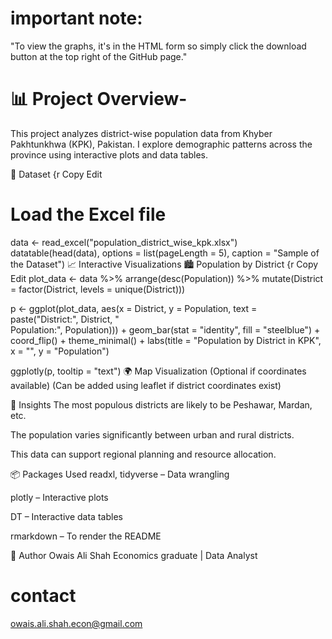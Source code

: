 # important note:
"To view the  graphs, it's in the HTML form so simply click the download button at the top right of the GitHub page."
# 📊 Project Overview-

 This project analyzes district-wise population data from Khyber Pakhtunkhwa (KPK), Pakistan. I explore demographic patterns across the province using interactive plots and data tables.

📂 Dataset
{r
Copy
Edit
# Load the Excel file 
data <- read_excel("population_district_wise_kpk.xlsx")
datatable(head(data), options = list(pageLength = 5), caption = "Sample of the Dataset")
📈 Interactive Visualizations
🏙️ Population by District
{r
Copy
Edit
plot_data <- data %>%
  arrange(desc(Population)) %>%
  mutate(District = factor(District, levels = unique(District)))

p <- ggplot(plot_data, aes(x = District, y = Population, text = paste("District:", District, "<br>Population:", Population))) +
  geom_bar(stat = "identity", fill = "steelblue") +
  coord_flip() +
  theme_minimal() +
  labs(title = "Population by District in KPK", x = "", y = "Population")

ggplotly(p, tooltip = "text")
🌍 Map Visualization (Optional if coordinates available)
(Can be added using leaflet if district coordinates exist)

📌 Insights
The most populous districts are likely to be Peshawar, Mardan, etc.

The population varies significantly between urban and rural districts.

This data can support regional planning and resource allocation.

📦 Packages Used
readxl, tidyverse – Data wrangling

plotly – Interactive plots

DT – Interactive data tables

rmarkdown – To render the README

🧠 Author
Owais Ali Shah
Economics  graduate | Data Analyst
# contact
owais.ali.shah.econ@gmail.com
